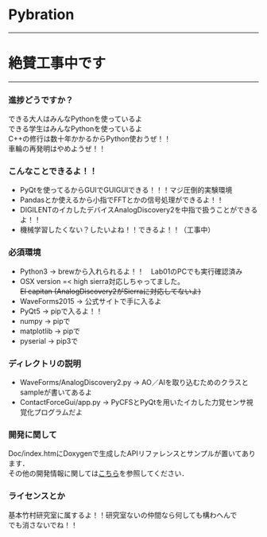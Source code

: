 # Pybration

***
# 絶賛工事中です
***

### 進捗どうですか？ ###

できる大人はみんなPythonを使っているよ  
できる学生はみんなPythonを使っているよ  
C++の修行は数十年かかるからPython使おうぜ！！  
車輪の再発明はやめようぜ！！  

### こんなことできるよ！！ ###

* PyQtを使ってるからGUIでGUIGUIできる！！！マジ圧倒的実験環境
* Pandasとか使えるから小指でFFTとかの信号処理ができるよ！！
* DIGILENTのイカしたデバイスAnalogDiscovery2を中指で扱うことができるよ！！
* 機械学習したくない？したいよね！！できるよ！！（工事中）

### 必須環境 ###

* Python3 -> brewから入れられるよ！！　Lab01のPCでも実行確認済み
* OSX version =< high sierra対応しちゃってました。  
 ~~El capitan (AnalogDiscovery2がSierraに対応してないよ)~~
* WaveForms2015 -> 公式サイトで手に入るよ
* PyQt5 -> pipで入るよ！！
* numpy -> pipで
* matplotlib -> pipで
* pyserial -> pip3で

### ディレクトリの説明 ###

* WaveForms/AnalogDiscovery2.py -> AO／AIを取り込むためのクラスとsampleが書いてあるよ
* ContactForceGui/app.py -> PyCFSとPyQtを用いたイカした力覚センサ視覚化プログラムだよ


### 開発に関して

Doc/index.htmにDoxygenで生成したAPIリファレンスとサンプルが置いてあります．  
その他の開発情報に関しては[こちら](Doc/develop.md)を参照してください．

### ライセンスとか ###

基本竹村研究室に属するよ！！研究室ないの仲間なら何しても構わへんで  
でも消さないでね！！  
